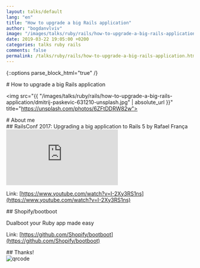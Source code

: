 ```yaml
---
layout: talks/default
lang: "en"
title: "How to upgrade a big Rails application"
author: "bogdanvlviv"
image: "/images/talks/ruby/rails/how-to-upgrade-a-big-rails-application/dmitrij-paskevic-631210-unsplash.jpg"
date: 2019-03-22 19:05:00 +0200
categories: talks ruby rails
comments: false
permalink: /talks/ruby/rails/how-to-upgrade-a-big-rails-application.html
---
```


{::options parse_block_html="true" /}

<div class="talk-slide">
# How to upgrade a big Rails application

<img src="{{ "/images/talks/ruby/rails/how-to-upgrade-a-big-rails-application/dmitrij-paskevic-631210-unsplash.jpg" | absolute_url }}" title="https://unsplash.com/photos/6ZFtDDRW82w">
</div>

<div class="talk-slide">
# About me

</div>

<div class="talk-slide">
## RailsConf 2017: Upgrading a big application to Rails 5 by Rafael França

<iframe src="https://www.youtube.com/embed/I-2Xy3RS1ns" frameborder="0" allowfullscreen></iframe>

Link: [https://www.youtube.com/watch?v=I-2Xy3RS1ns](https://www.youtube.com/watch?v=I-2Xy3RS1ns)
</div>

<div class="talk-slide">
## Shopify/bootboot

Dualboot your Ruby app made easy

Link: [https://github.com/Shopify/bootboot](https://github.com/Shopify/bootboot)
</div>

<div class="talk-slide">
## Thanks!

<div class="talk-slide-center">
  <img src="{{ "/images/talks/ruby/rails/how-to-upgrade-a-big-rails-application/qrcode.png" | absolute_url }}" title="qrcode">
</div>
<div>
